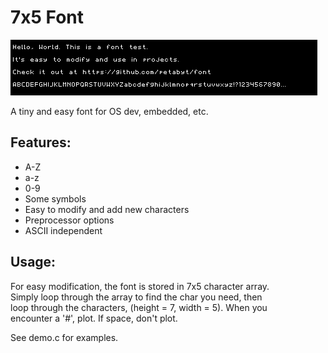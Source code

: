 # 7x5 Font
![Demo](example.png)

A tiny and easy font for OS dev, embedded, etc.

## Features:
- A-Z
- a-z
- 0-9
- Some symbols
- Easy to modify and add new characters
- Preprocessor options
- ASCII independent

## Usage:
For easy modification, the font is stored in 7x5 character array.  
Simply loop through the array to find the char you need, then  
loop through the characters, (height = 7, width = 5). When you  
encounter a '#', plot. If space, don't plot.

See demo.c for examples.
